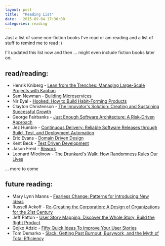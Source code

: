 ```yaml
---
layout: post
title:  "Reading List"
date:   2015-09-04 17:30:00
categories: reading 
---
```


Just a list of some non-fiction books I've read or am reading and a list of stuff to remind me to read :)

I'll updated this list now and then ... might even include fiction books later on.

<h2>read/reading:</h2> 

* Henrik Kniberg - [Lean from the Trenches: Managing Large-Scale Projects with Kanban][Kniberg]
* Sam Newman - [Building Microservices][Newman]
* Nir Eyal - [Hooked: How to Build Habit-Forming Products][Eyal]
* Clayton Christenson - [The Innovator's Solution: Creating and Sustaining Successful Growth][Christenson]
* George Fairbanks - [Just Enough Software Architecture: A Risk-Driven Approach][Fairbanks]
* Jez Humble - [Continuous Delivery: Reliable Software Releases through Build, Test, and Deployment Automation ][Humble] 
* Eric Evans - [Domain Driven Design][Evans]
* Kent Beck - [Test Driven Development][Beck]
* Jason Freid - [Rework][Freid] 
* Leonard Mlodinow - [The Drunkard's Walk: How Randomness Rules Our Lives][Mlodinow]

... more to come 

<h2>future reading:</h2>

* Mary Lynn Manns - [Fearless Change: Patterns for Introducing New Ideas][Manns]
* Russell Ackoff - [Re-Creating the Corporation: A Design of Organizations for the 21st Century][Ackoff]
* Jeff Patton - [User Story Mapping: Discover the Whole Story, Build the Right Product][Patton]
* Gojko Adzic - [Fifty Quick Ideas To Improve Your User Stories][Adzic]
* Tom Demarko - [Slack: Getting Past Burnout, Busywork, and the Myth of Total Efficiency][Demarko]

[Kniberg]: http://www.amazon.com/Lean-Trenches-Managing-Large-Scale-Projects/dp/1934356859
[Newman]: http://www.amazon.com/Building-Microservices-Sam-Newman/dp/1491950358
[Eyal]: http://www.amazon.com/Hooked-How-Build-Habit-Forming-Products-ebook/dp/B00HJ4A43S
[Christenson]: http://www.amazon.com/The-Innovators-Solution-Sustaining-Successful/dp/1578518520
[Fairbanks]:http://www.amazon.com/Just-Enough-Software-Architecture-Risk-Driven/dp/0984618104 
[Humble]:http://www.amazon.com/Continuous-Delivery-Deployment-Automation-Addison-Wesley/dp/0321601912
[Evans]:http://www.amazon.com/Domain-Driven-Design-Tackling-Complexity-Software/dp/0321125215
[Beck]:http://www.amazon.com/Test-Driven-Development-By-Example/dp/0321146530
[Freid]:http://www.amazon.com/Rework-Jason-Fried/dp/0307463745
[Mlodinow]:http://www.amazon.com/The-Drunkards-Walk-Randomness-Rules/dp/0307275175
[Manns]:http://www.amazon.com/Fearless-Change-Patterns-Introducing-Ideas/dp/0201741571
[Ackoff]:http://www.amazon.com/Re-Creating-Corporation-Design-Organizations-Century/dp/0195123875
[Patton]:http://www.amazon.com/User-Story-Mapping-Discover-Product/dp/1491904909
[Adzic]:http://www.amazon.com/Fifty-Quick-Ideas-Improve-Stories-ebook/dp/B00OGT2U7M
[Demarko]:http://www.amazon.com/Slack-Getting-Burnout-Busywork-Efficiency/dp/076790768X/

